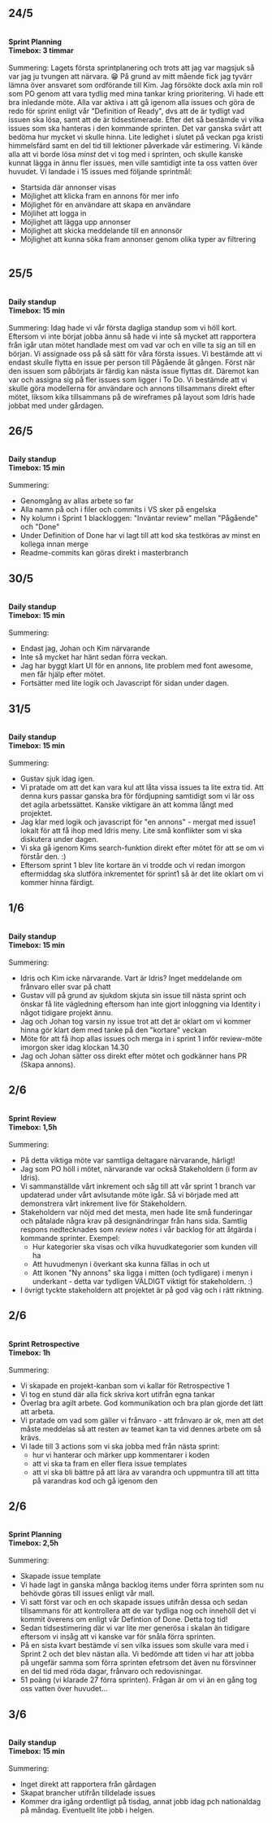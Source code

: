 ﻿## 24/5
<br>**Sprint Planning**
<br>**Timebox: 3 timmar**
<br><br>
Summering: Lagets första sprintplanering och trots att jag var magsjuk så var jag ju tvungen att närvara. 😁 På grund av mitt mående fick jag tyvärr lämna över ansvaret 
som ordförande till Kim. Jag försökte dock axla min roll som PO genom att vara tydlig med mina tankar kring prioritering. Vi hade ett bra inledande möte. 
Alla var aktiva i att gå igenom alla issues och göra de redo för sprint enligt vår "Definition of Ready", 
dvs att de är tydligt vad issuen ska lösa, samt att de är tidsestimerade. Efter det så bestämde vi vilka issues som ska hanteras i den kommande sprinten. Det var ganska 
svårt att bedöma hur mycket vi skulle hinna. Lite ledighet i slutet på veckan pga kristi himmelsfärd samt en del tid till lektioner påverkade vår estimering. Vi kände 
alla att vi borde lösa _minst_ det vi tog med i sprinten, och skulle kanske kunnat lägga in ännu fler issues, men ville samtidigt inte ta oss vatten över huvudet. 
Vi landade i 15 issues med följande sprintmål:
- Startsida där annonser visas
- Möjlighet att klicka fram en annons för mer info
- Möjlighet för en användare att skapa en användare
- Möjlihet att logga in 
- Möjlighet att lägga upp annonser
- Möjlighet att skicka meddelande till en annonsör
- Möjlighet att kunna söka fram annonser genom olika typer av filtrering
<br><br>
## 25/5
<br>**Daily standup**
<br>**Timebox: 15 min**
<br><br>
Summering: Idag hade vi vår första dagliga standup som vi höll kort. Eftersom vi inte börjat jobba ännu så hade vi inte så mycket att rapportera från igår utan 
mötet handlade mest om vad var och en ville ta sig an till en början. Vi assignade oss på så sätt för våra första issues. Vi bestämde att vi endast skulle flytta en 
issue per person till Pågående åt gången. Först när den issuen som påbörjats är färdig kan nästa issue flyttas dit. Däremot kan var och assigna sig på fler issues som 
ligger i To Do. Vi bestämde att vi skulle göra modellerna för användare och annons tillsammans direkt efter mötet, liksom kika tillsammans på de wireframes på
layout som Idris hade jobbat med under gårdagen. 

## 26/5
<br>**Daily standup**
<br>**Timebox: 15 min**
<br><br>
Summering:
- Genomgång av allas arbete so far
- Alla namn på och i filer och commits i VS sker på engelska
- Ny kolumn i Sprint 1 blackloggen: "Inväntar review" mellan "Pågående" och "Done"
- Under Definition of Done har vi lagt till att kod ska testköras av minst en kollega innan merge
- Readme-commits kan göras direkt i masterbranch


## 30/5
<br>**Daily standup**
<br>**Timebox: 15 min**
<br><br>
Summering:
- Endast jag, Johan och Kim närvarande
- Inte så mycket har hänt sedan förra veckan. 
- Jag har byggt klart UI för en annons, lite problem med font awesome, men får hjälp efter mötet.
- Fortsätter med lite logik och Javascript för sidan under dagen.

## 31/5
<br>**Daily standup**
<br>**Timebox: 15 min**
<br><br>
Summering:
- Gustav sjuk idag igen. 
- Vi pratade om att det kan vara kul att låta vissa issues ta lite extra tid. Att denna kurs passar ganska bra för fördjupning 
samtidigt som vi lär oss det agila arbetssättet. Kanske viktigare än att komma långt med projektet. 
- Jag klar med logik och javascript för "en annons" - mergat med issue1 lokalt för att få ihop med Idris meny. Lite små konflikter som vi ska diskutera under dagen.
- Vi ska gå igenom Kims search-funktion direkt efter mötet för att se om vi förstår den. :)
- Eftersom sprint 1 blev lite kortare än vi trodde och vi redan imorgon eftermiddag ska slutföra inkrementet för sprint1 så är det lite oklart om vi kommer hinna färdigt. 


## 1/6
<br>**Daily standup**
<br>**Timebox: 15 min**
<br><br>
Summering:
- Idris och Kim icke närvarande. Vart är Idris? Inget meddelande om frånvaro eller svar på chatt 
- Gustav vill på grund av sjukdom skjuta sin issue till nästa sprint och önskar få lite vägledning 
eftersom han inte gjort inloggning via Identity i något tidigare projekt ännu.
- Jag och Johan tog varsin ny issue trot att det är oklart om vi kommer hinna gör klart dem med tanke på den "kortare" veckan
- Möte för att få ihop allas issues och merga in i sprint 1 inför review-möte imorgon sker idag klockan 14.30
- Jag och Johan sätter oss direkt efter mötet och godkänner hans PR (Skapa annons).


## 2/6
<br>**Sprint Review**
<br>**Timebox: 1,5h**
<br><br>
Summering:
- På detta viktiga möte var samtliga deltagare närvarande, härligt!
- Jag som PO höll i mötet, närvarande var också Stakeholdern (i form av Idris).
- Vi sammanställde vårt inkrement och såg till att vår sprint 1 branch var updaterad under vårt avlsutande möte igår. Så vi började med att demonstrera vårt inkrement 
live för Stakeholdern. 
- Stakeholdern var nöjd med det mesta, men hade lite små funderingar och påtalade några krav på designändringar från hans sida. Samtlig respons nedtecknades som _review notes_ i vår backlog för att åtgärda i kommande sprinter. Exempel:
    - Hur kategorier ska visas och vilka huvudkategorier som kunden vill ha
    - Att huvudmenyn i överkant ska kunna fällas in och ut
    - Att Ikonen "Ny annons" ska ligga i mitten (och tydligare) i menyn i underkant - detta var tydligen VÄLDIGT viktigt för stakeholdern. :)
- I övrigt tyckte stakeholdern att projektet är på god väg och i rätt riktning. 

## 2/6
<br>**Sprint Retrospective**
<br>**Timebox: 1h**
<br><br>
Summering:
- Vi skapade en projekt-kanban som vi kallar för Retrospective 1
- Vi tog en stund där alla fick skriva kort utifrån egna tankar
- Överlag bra agilt arbete. God kommunikation och bra plan gjorde det lätt att arbeta. 
- Vi pratade om vad som gäller vi frånvaro - att frånvaro är ok, men att det måste meddelas så att resten av teamet kan ta vid dennes arbete om så krävs. 
- Vi lade till 3 actions som vi ska jobba med från nästa sprint:
    - hur vi hanterar och märker upp kommentarer i koden
    - att vi ska ta fram en eller flera issue templates
    - att vi ska bli bättre på att lära av varandra och uppmuntra till att titta på varandras kod och gå igenom den

## 2/6
<br>**Sprint Planning**
<br>**Timebox: 2,5h**
<br><br>
Summering:
- Skapade issue template
- Vi hade lagt in ganska många backlog items under förra sprinten som nu behövde göras till issues enligt vår mall. 
- Vi satt först var och en och skapade issues utifrån dessa och sedan tillsammans för att kontrollera att de var tydliga nog och 
innehöll det vi kommit överens om enligt vår Defintion of Done. Detta tog tid! 
- Sedan tidsestimering där vi var lite mer generösa i skalan än tidigare eftersom vi insåg att vi kanske var för snåla förra sprinten. 
- På en sista kvart bestämde vi sen vilka issues som skulle vara med i Sprint 2 och det blev nästan alla. Vi bedömde att tiden vi har att jobba på 
ungefär samma som förra sprinten efetrsom det även nu försvinner en del tid med röda dagar, frånvaro och redovisningar. 
- 51 poäng (vi klarade 27 förra sprinten). Frågan är om vi än en gång tog oss vatten över huvudet...

## 3/6
<br>**Daily standup**
<br>**Timebox: 15 min**
<br><br>
Summering:
- Inget direkt att rapportera från gårdagen
- Skapat brancher utifrån tilldelade issues
- Kommer dra igång ordentligt på tisdag, annat jobb idag pch nationaldag på måndag. Eventuellt lite jobb i helgen.